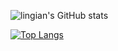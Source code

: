 ![lingian's GitHub stats](https://github-readme-stats.vercel.app/api?username=lingtian152&count_private=true)

[![Top Langs](https://github-readme-stats.vercel.app/api/top-langs/?username=lingtian152)](https://github.com/anuraghazra/github-readme-stats)
